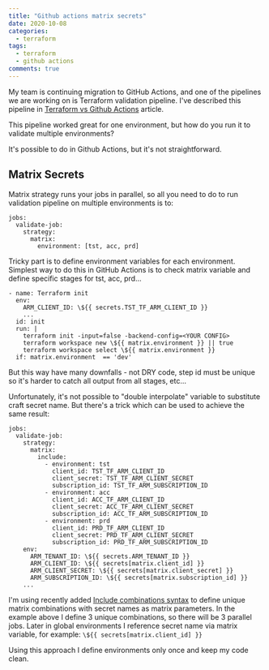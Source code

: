 ```yaml
---
title: "Github actions matrix secrets"
date: 2020-10-08
categories:
  - terraform
tags:
  - terraform
  - github actions
comments: true
---
```


My team is continuing migration to GitHub Actions, and one of the pipelines we
are working on is Terraform validation pipeline. I've described this pipeline in
[Terraform vs Github Actions](https://sbulav.github.io/terraform/terraform-vs-github-actions/)
article.

This pipeline worked great for one environment, but how do you run it to validate
multiple environments?

It's possible to do in Github Actions, but it's not straightforward.

## Matrix Secrets

Matrix strategy runs your jobs in parallel, so all you need to do to run
validation pipeline on multiple environments is to:

```
jobs:
  validate-job:
    strategy:
      matrix:
        environment: [tst, acc, prd]
```

Tricky part is to define environment variables for each environment. Simplest way
to do this in GitHub Actions is to check matrix variable and define specific
stages for tst, acc, prd...

```
- name: Terraform init
  env:
    ARM_CLIENT_ID: \${{ secrets.TST_TF_ARM_CLIENT_ID }}
    ...
  id: init
  run: |
    terraform init -input=false -backend-config=<YOUR CONFIG>
    terraform workspace new \${{ matrix.environment }} || true
    terraform workspace select \${{ matrix.environment }}
  if: matrix.environment  == 'dev'
```

But this way have many downfalls - not DRY code, step id must be unique so it's
harder to catch all output from all stages, etc...

Unfortunately, it's not possible to "double interpolate" variable to substitute
craft secret name. But there's a trick which can be used to achieve the same
result:

```
jobs:
  validate-job:
    strategy:
      matrix:
        include:
          - environment: tst
            client_id: TST_TF_ARM_CLIENT_ID
            client_secret: TST_TF_ARM_CLIENT_SECRET
            subscription_id: TST_TF_ARM_SUBSCRIPTION_ID
          - environment: acc
            client_id: ACC_TF_ARM_CLIENT_ID
            client_secret: ACC_TF_ARM_CLIENT_SECRET
            subscription_id: ACC_TF_ARM_SUBSCRIPTION_ID
          - environment: prd
            client_id: PRD_TF_ARM_CLIENT_ID
            client_secret: PRD_TF_ARM_CLIENT_SECRET
            subscription_id: PRD_TF_ARM_SUBSCRIPTION_ID
    env:
      ARM_TENANT_ID: \${{ secrets.ARM_TENANT_ID }}
      ARM_CLIENT_ID: \${{ secrets[matrix.client_id] }}
      ARM_CLIENT_SECRET: \${{ secrets[matrix.client_secret] }}
      ARM_SUBSCRIPTION_ID: \${{ secrets[matrix.subscription_id] }}
    ...
```

I'm using recently added [Include combinations syntax](https://docs.github.com/en/free-pro-team@latest/actions/reference/workflow-syntax-for-github-actions#example-including-additional-values-into-combinations)
to define unique matrix combinations with secret names as matrix parameters. In
the example above I define 3 unique combinations, so there will be 3 parallel
jobs. Later in global environments I reference secret name via matrix variable,
for example: `\${{ secrets[matrix.client_id] }}`

Using this approach I define environments only once and keep my code clean.
